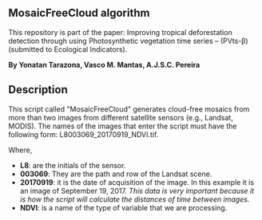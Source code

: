 ## MosaicFreeCloud algorithm
This repository is part of the paper: Improving tropical deforestation detection through using Photosynthetic vegetation time series – (PVts-β) (submitted to Ecological Indicators).

**By Yonatan Tarazona, Vasco M. Mantas, A.J.S.C. Pereira**
## Description
This script called "MosaicFreeCloud" generates cloud-free mosaics from more than two images from different satellite sensors (e.g., Landsat, MODIS). The names of the images that enter the script must have the following form: L8003069_20170919_NDVI.tif.

Where,
- **L8**: are the initials of the sensor.
- **003069**: They are the path and row of the Landsat scene.
- **20170919**: it is the date of acquisition of the image. In this example it is an image of September 19, 2017. *This data is very important because it is how the script will calculate the distances of time between images.*
- **NDVI**: is a name of the type of variable that we are processing.
